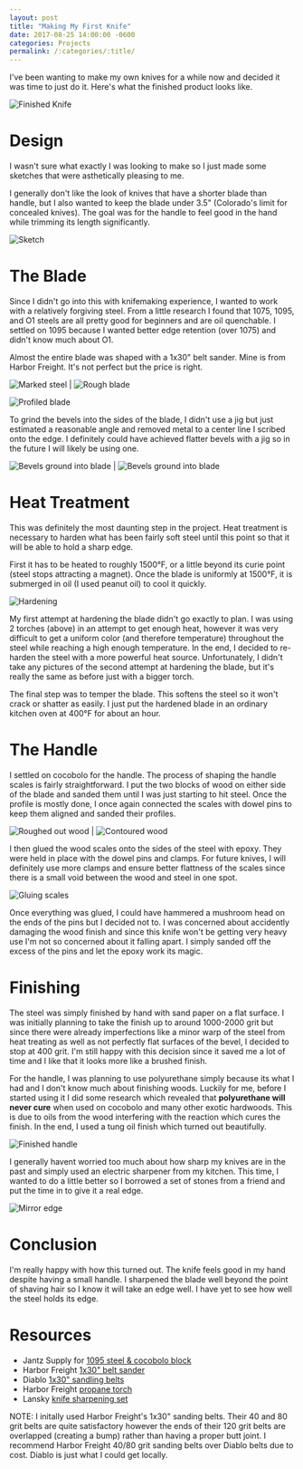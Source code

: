 ```yaml
---
layout: post
title: "Making My First Knife"
date: 2017-08-25 14:00:00 -0600
categories: Projects
permalink: /:categories/:title/
---
```


I've been wanting to make my own knives for a while now and decided it was time to just do it.
Here's what the finished product looks like.

![Finished Knife]({{base-url}}/assets/first-knife/finished-2.jpg)

# Design

I wasn't sure what exactly I was looking to make so I just made some sketches that were asthetically pleasing to me.

I generally don't like the look of knives that have a shorter blade than handle, but I also wanted to keep the blade under 3.5" (Colorado's limit for concealed knives). The goal was for the handle to feel good in the hand while trimming its length significantly.

![Sketch]({{base-url}}/assets/first-knife/sketch-2.jpg)

# The Blade

Since I didn't go into this with knifemaking experience, I wanted to work with a relatively forgiving steel. From a little research I found that 1075, 1095, and O1 steels are all pretty good for beginners and are oil quenchable. I settled on 1095 because I wanted better edge retention (over 1075) and didn't know much about O1.

Almost the entire blade was shaped with a 1x30" belt sander. Mine is from Harbor Freight. It's not perfect but the price is right.

![Marked steel]({{base-url}}/assets/first-knife/marked-steel.jpg) | ![Rough blade]({{base-url}}/assets/first-knife/rough-blade.jpg)

![Profiled blade]({{base-url}}/assets/first-knife/profiled-2.jpg)

To grind the bevels into the sides of the blade, I didn't use a jig but just estimated a reasonable angle and removed metal to a center line I scribed onto the edge. I definitely could have achieved flatter bevels with a jig so in the future I will likely be using one.

![Bevels ground into blade]({{base-url}}/assets/first-knife/done-grinding-left.jpg) | ![Bevels ground into blade]({{base-url}}/assets/first-knife/done-grinding-right.jpg)

# Heat Treatment

This was definitely the most daunting step in the project. Heat treatment is necessary to harden what has been fairly soft steel until this point so that it will be able to hold a sharp edge.

First it has to be heated to roughly 1500&deg;F, or a little beyond its curie point (steel stops attracting a magnet). Once the blade is uniformly at 1500&deg;F, it is submerged in oil (I used peanut oil) to cool it quickly.

![Hardening]({{base-url}}/assets/first-knife/heating-steel-2.jpg)

My first attempt at hardening the blade didn't go exactly to plan. I was using 2 torches (above) in an attempt to get enough heat, however it was very difficult to get a uniform color (and therefore temperature) throughout the steel while reaching a high enough temperature. In the end, I decided to re-harden the steel with a more powerful heat source. Unfortunately, I didn't take any pictures of the second attempt at hardening the blade, but it's really the same as before just with a bigger torch.

The final step was to temper the blade. This softens the steel so it won't crack or shatter as easily. I just put the hardened blade in an ordinary kitchen oven at 400&deg;F for about an hour.

# The Handle

I settled on cocobolo for the handle. The process of shaping the handle scales is fairly straightforward. I put the two blocks of wood on either side of the blade and sanded them until I was just starting to hit steel. Once the profile is mostly done, I once again connected the scales with dowel pins to keep them aligned and sanded their profiles.

![Roughed out wood]({{base-url}}/assets/first-knife/rough-wood.jpg) | ![Contoured wood]({{base-url}}/assets/first-knife/smooth-wood.jpg)

I then glued the wood scales onto the sides of the steel with epoxy. They were held in place with the dowel pins and clamps. For future knives, I will definitely use more clamps and ensure better flattness of the scales since there is a small void between the wood and steel in one spot.

![Gluing scales]({{base-url}}/assets/first-knife/gluing-2.jpg)

Once everything was glued, I could have hammered a mushroom head on the ends of the pins but I decided not to. I was concerned about accidently damaging the wood finish and since this knife won't be getting very heavy use I'm not so concerned about it falling apart. I simply sanded off the excess of the pins and let the epoxy work its magic. 

# Finishing

The steel was simply finished by hand with sand paper on a flat surface. I was initially planning to take the finish up to around 1000-2000 grit but since there were already imperfections like a minor warp of the steel from heat treating as well as not perfectly flat surfaces of the bevel, I decided to stop at 400 grit. I'm still happy with this decision since it saved me a lot of time and I like that it looks more like a brushed finish.

For the handle, I was planning to use polyurethane simply because its what I had and I don't know much about finishing woods. Luckily for me, before I started using it I did some research which revealed that **polyurethane will never cure** when used on cocobolo and many other exotic hardwoods. This is due to oils from the wood interfering with the reaction which cures the finish.
In the end, I used a tung oil finish which turned out beautifully.

![Finished handle]({{base-url}}/assets/first-knife/finished-wood-2.jpg)

I generally havent worried too much about how sharp my knives are in the past and simply used an electric sharpener from my kitchen. This time, I wanted to do a little better so I borrowed a set of stones from a friend and put the time in to give it a real edge.

![Mirror edge]({{base-url}}/assets/first-knife/mirror-edge-2.jpg)

# Conclusion

I'm really happy with how this turned out. The knife feels good in my hand despite having a small handle. I sharpened the blade well beyond the point of shaving hair so I know it will take an edge well. I have yet to see how well the steel holds its edge.

# Resources

- Jantz Supply for [1095 steel & cocobolo block](http://www.knifemaking.com)
- Harbor Freight [1x30" belt sander](https://www.harborfreight.com/1-in-x-30-in-belt-sander-60543.html)
- Diablo [1x30" sandling belts](http://www.homedepot.com/p/Diablo-1-in-x-30-in-Assorted-Belt-Pack-3-Piece-DCB130VGPS03G/202830850)
- Harbor Freight [propane torch](https://www.harborfreight.com/propane-torch-91033.html)
- Lansky [knife sharpening set](https://www.amazon.com/Lansky-Deluxe-5-Stone-Sharpening-System/dp/B000B8IEA4/ref=sr_1_3?ie=UTF8&qid=1502920512&sr=8-3&keywords=knife+sharpening+kit)

NOTE: I initally used Harbor Freight's 1x30" sanding belts. Their 40 and 80 grit belts are quite satisfactory however the ends of their 120 grit belts are overlapped (creating a bump) rather than having a proper butt joint. I recommend Harbor Freight 40/80 grit sanding belts over Diablo belts due to cost. Diablo is just what I could get locally.
